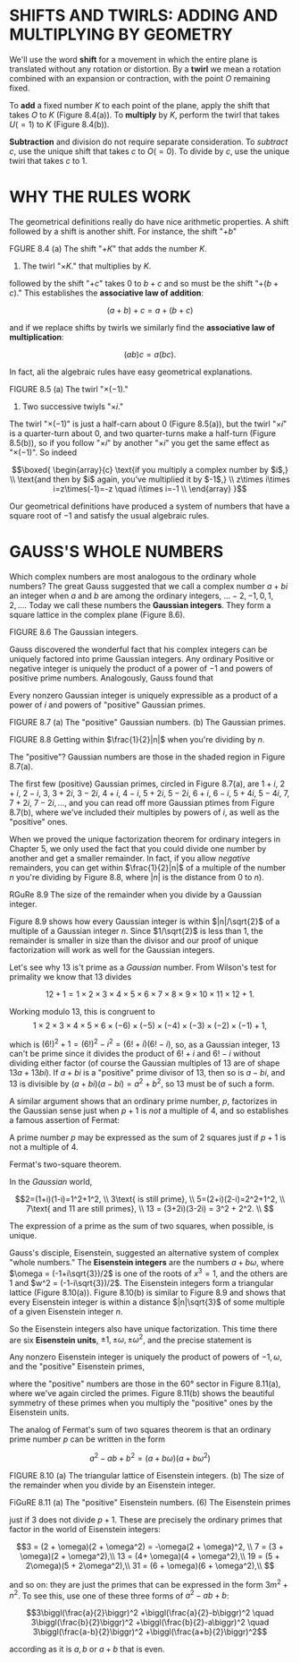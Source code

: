 # SHIFTS AND TWIRLS: ADDING AND MULTIPLYING BY GEOMETRY

We'll use the word **shift** for a movement in which the entire plane is
translated without any rotation or distortion. By a **twirl** we mean a
rotation combined with an expansion or contraction, with the point $O$
remaining fixed.

To **add** a fixed number $K$ to each point of the plane, apply the
shift that takes $O$ to $K$ (Figure 8.4(a)). To **multiply** by $K$,
perform the twirl that takes $U (= 1)$ to $K$ (Figure 8.4(b)).

**Subtraction** and division do not require separate consideration. To
*subtract* $c$, use the unique shift that takes $c$ to $O(= 0)$. To
divide by $c$, use the unique twiri that takes $c$ to $1$.

# WHY THE RULES WORK

The geometrical definitions really do have nice arithmetic properties. A
shift followed by a shift is another shift. For instance, the shift
"$+b$"

FGURE 8.4 (a) The shift "$+K$" that adds the number $K$.

1.  The twirl "$\times K$." that multiplies by $K$.

followed by the shift "$+c$" takes $0$ to $b + c$ and so must be the
shift "$+(b + c)$." This establishes the **associative law of
addition**:

$$(a+b) +c=a+(b+c)$$

and if we replace shifts by twirls we similarly find the **associative
law of multiplication**:

$$(ab)c = a(bc).$$

In fact, ali the algebraic rules have easy geometrical explanations.

FIGURE 8.5 (a) The twirl "$\times(-1)$."

1.  Two successive twiyls "$\times i$."

The twirl "$\times(-1)$" is just a half-carn about $0$ (Figure 8.5(a)),
but the twirl "$\times i$" is a quarter-turn about $0$, and two
quarter-turns make a half-turn (Figure 8.5(b)), so if you follow
"$\times i$" by another "$\times i$" you get the same effect as
"$\times (-1)$". So indeed

$$\boxed{
\begin{array}{c}
\text{if you multiply a complex number by $i$,} \\
\text{and then by $i$ again, you’ve multiplied it by $-1$,} \\
z\times i\times i=z\times(-1)=-z \quad i\times i=-1 \\
\end{array}
}$$

Our geometrical definitions have produced a system of numbers that have
a square root of $-1$ and satisfy the usual algebraic rules.

# GAUSS'S WHOLE NUMBERS

Which complex numbers are most analogous to the ordinary whole numbers?
The great Gauss suggested that we call a complex number $a + bi$ an
integer when $a$ and $b$ are among the ordinary integers,
$...-2,-1,0,1, 2,...$. Today we call these numbers the **Gaussian
integers**. They form a square lattice in the complex plane (Figure
8.6).

FIGURE 8.6 The Gaussian integers.

Gauss discovered the wonderful fact that his complex integers can be
uniquely factored into prime Gaussian integers. Any ordinary Positive or
negative integer is uniquely the product of a power of $-1$ and powers
of positive prime numbers. Analogously, Gauss found that

Every nonzero Gaussian integer is uniquely expressible as a product of a
power of $i$ and powers of "positive" Gaussian primes.

FIGURE 8.7 (a) The "positive" Gaussian numbers. (b) The Gaussian primes.

FIGURE 8.8 Getting within $\frac{1}{2}|n|$ when you're dividing by $n$.

The "positive"? Gaussian numbers are those in the shaded region in
Figure 8.7(a).

The first few (positive) Gaussian primes, circled in Figure 8.7(a), are
$1+i$, $2+i$, $2-i$, $3$, $3+2i$, $3-2i$, $4+i$, $4-i$, $5+2i$, $5-2i$,
$6 +i$, $6-i$, $5+4i$, $5-4i$, $7$, $7+2i$, $7-2i,...$, and you can read
off more Gaussian ptimes from Figure 8.7(b), where we've included their
multiples by powers of $i$, as well as the "positive" ones.

When we proved the unique factorization theorem for ordinary integers in
Chapter 5, we only used the fact that you could divide one number by
another and get a smaller remainder. In fact, if you allow *negative*
remainders, you can get within $\frac{1}{2}|n|$ of a multiple of the
number $n$ you're dividing by Figure 8.8, where $|n|$ is the distance
from $0$ to $n$).

RGuRe 8.9 The size of the remainder when you divide by a Gaussian
integer.

Figure 8.9 shows how every Gaussian integer is within $|n|/\sqrt{2}$ of
a multiple of a Gaussian integer $n$. Since $1/\sqrt{2}$ is less than
$1$, the remainder is smaller in size than the divisor and our proof of
unique factorization will work as well for the Gaussian integers.

Let's see why $13$ is't prime as a *Gaussian* number. From Wilson's test
for primality we know that $13$ divides

$$12+1=
1\times
2\times
3\times
4\times
5\times
6\times
7\times
8\times
9\times
10\times
11\times
12+1.$$

Working modulo $13$, this is congruent to $$1\times
2\times
3\times
4\times
5\times
6\times
(-6) \times
(-5) \times
(-4) \times
(-3) \times
(-2) \times
(-1)+ 1,$$

which is $(6!)^2+ 1 = (6!)^2-i^2 = (6!+ i)(6!-i)$, so, as a Gaussian
integer, $13$ can't be prime since it divides the product of $6!+i$ and
$6!-i$ without dividing either factor (of course the Gaussian multiples
of $13$ are of shape $13a+ 13bi$). If $a+bi$ is a "positive" prime
divisor of $13$, then so is $a-bi$, and $13$ is divisible by
$(a+ bi)(a-bi) = a^2 +b^2$, so $13$ must be of such a form.

A similar argument shows that an ordinary prime number, $p$, factorizes
in the Gaussian sense just when $p + 1$ is *not* a multiple of $4$, and
so establishes a famous assertion of Fermat:

A prime number $p$ may be expressed as the sum of $2$ squares just if
$p + 1$ is not a multiple of $4$.

Fermat's two-square theorem.

In the *Gaussian* world,

$$2=(1+i)(1-i)=1^2+1^2, \\
3\text{ is still prime}, \\
5=(2+i)(2-i)=2^2+1^2, \\
7\text{ and 11 are still primes}, \\
13 = (3+2i)(3-2i) = 3^2 + 2^2. \\
$$

The expression of a prime as the sum of two squares, when possible, is
unique.

Gauss's disciple, Eisenstein, suggested an alternative system of complex
"whole numbers." The **Eisenstein integers** are the numbers
$a+b\omega$, where $\omega = (-1+i\sqrt{3})/2$ is one of the roots of
$x^3 = 1$, and the others are $1$ and $w^2 = (-1-i\sqrt{3})/2$. The
Eisenstein integers form a triangular lattice (Figure 8.10(a)). Figure
8.10(b) is similar to Figure 8.9 and shows that every Eisenstein integer
is within a distance $|n|\sqrt{3}$ of some multiple of a given
Eisenstein integer $n$.

So the Eisenstein integers also have unique factorization. This time
there are six **Eisenstein units**, $\pm 1, \pm \omega, \pm \omega^2$,
and the precise statement is

Any nonzero Eisenstein integer is uniquely the product of powers of
$-1, \omega$, and the "positive" Eisenstein primes,

where the "positive" numbers are those in the 60° sector in Figure
8.11(a), where we've again circled the primes. Figure 8.11(b) shows the
beautiful symmetry of these primes when you multiply the "positive" ones
by the Eisenstein units.

The analog of Fermat's sum of two squares theorem is that an ordinary
prime number $p$ can be written in the form

$$a^2-ab+b^2=(a+b\omega)(a+b\omega^2)$$

FIGURE 8.10 (a) The triangular lattice of Eisenstein integers. (b) The
size of the remainder when you divide by an Eisenstein integer.

FiGuRE 8.11 (a) The "positive" Eisenstein numbers. (6) The Eisenstein
primes

just if $3$ does not divide $p + 1$. These are precisely the ordinary
primes that factor in the world of Eisenstein integers:

$$3 = (2 + \omega)(2 + \omega^2) = -\omega(2 + \omega)^2, \\
7 = (3 + \omega)(2 + \omega^2),\\
13 = (4+ \omega)(4 + \omega^2),\\
19 = (5 + 2\omega)(5 + 2\omega^2),\\
31 = (6 + \omega)(6 + \omega^2),\\
$$

and so on: they are just the primes that can be expressed in the form
$3m^2 + n^2$. To see this, use one of these three forms of
$a^2 - ab + b$:

$$3\biggl(\frac{a}{2}\biggr)^2
    +\biggl(\frac{a}{2}-b\biggr)^2 \quad
    3\biggl(\frac{b}{2}\biggr)^2
    +\biggl(\frac{b}{2}-a\biggr)^2 \quad
    3\biggl(\frac{a-b}{2}\biggr)^2
    +\biggl(\frac{a+b}{2}\biggr)^2$$

according as it is $a, b$ or $a + b$ that is even.
